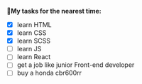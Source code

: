 🚧**My tasks for the nearest time:**
<!-- TODO-IST:START -->
* [x] learn HTML
* [x] learn CSS
* [x] learn SCSS
* [ ] learn JS
* [ ] learn React
* [ ] get a job like junior Front-end developer
* [ ] buy a honda cbr600rr
<!-- TODO-IST:END -->

<!-- - 👋 Hi, I’m @yawuxi (Dmitry)
- 👀 I’m interested in Front-end Development
- 📫 How to reach me: ryliov.work@gmail.com
- 🌱 I’m currently learning HTML/CSS/JS
   - ___My works___
      - [motomarket (wordpress)](https://motomarket.com.ua/)
      - [noMoneyLanding](https://github.com/yawuxi/noMoneyLanding)
      - [cultLanding](https://github.com/yawuxi/CULT)
      - [my gulp-build](https://github.com/yawuxi/gulp-build) -->

<!---
yawuxi/yawuxi is a ✨ special ✨ repository because its `README.md` (this file) appears on your GitHub profile.
You can click the Preview link to take a look at your changes.
--->
